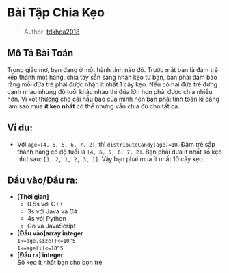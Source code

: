# Bài Tập Chia Kẹo

> Author: [tdkhoa2018](https://codelearn.io/profile/38985)


## Mô Tả Bài Toán
Trong giấc mơ, bạn đang ở một hành tinh nào đó. Trước mặt bạn là đám trẻ xếp thành một hàng, chìa tay sẵn sàng nhận kẹo từ bạn, bạn phải đảm bảo rằng mỗi đứa trẻ phải được nhận ít nhất 1 cây kẹo. Nếu có hai đứa trẻ đứng cạnh nhau nhưng độ tuổi khác nhau thì đứa lớn hơn phải được chia nhiều hơn. Vì xót thương cho cái hầu bao của mình nên bạn phải tính toán kĩ càng làm sao mua **ít kẹo nhất** có thể nhưng vẫn chia đủ cho tất cả.

## Ví dụ:
- Với `age=[4, 6, 5, 6, 7, 2]`, thì `distributeCandy(age)=10`.
Đám trẻ sắp thành hàng có độ tuổi là `[4, 6, 5, 6, 7, 2]`. 
Bạn phải đưa ít nhất số kẹo như sau: `[1, 2, 1, 2, 3, 1]`.
Vậy bạn phải mua ít nhất 10 cây kẹo.

## Đầu vào/Đầu ra:

- **[Thời gian]**
   - 0.5s với C++ 
   - 3s với Java và C#
   - 4s với Python
   - Go và JavaScript
- **[Đầu vào]array integer**\
  `1<=age.size()<=10^5`\
  `1<=age[i]<=10^5`
- **[Đầu ra] integer** \
  Số kẹo ít nhất bạn cho bọn trẻ